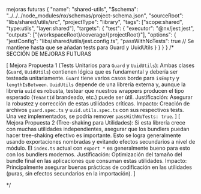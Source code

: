 mejoras futuras
{
  "name": "shared-utils",
  "$schema": "../../../node_modules/nx/schemas/project-schema.json",
  "sourceRoot": "libs/shared/utils/src",
  "projectType": "library",
  "tags": ["scope:shared", "type:utils", "layer:shared"],
  "targets": {
    "test": {
      "executor": "@nx/jest:jest",
      "outputs": ["{workspaceRoot}/coverage/{projectRoot}"],
      "options": {
        "jestConfig": "libs/shared/utils/jest.config.ts",
        "passWithNoTests": true // Se mantiene hasta que se añadan tests para Guard y UuidUtils
      }
    }
  }
}
/* SECCIÓN DE MEJORAS FUTURAS

[
  Mejora Propuesta 1 (Tests Unitarios para `Guard` y `UuidUtils`): Ambas clases (`Guard`, `UuidUtils`) contienen lógica que es fundamental y debería ser testeada unitariamente. `Guard` tiene varios casos borde para `isEmpty` y `lengthIsBetween`. `UuidUtils` depende de una librería externa y, aunque la librería `uuid` es robusta, testear que nuestros wrappers producen el tipo esperado (`TenantId` brandeado, etc.) puede ser útil.
  Justificación: Asegurar la robustez y corrección de estas utilidades críticas.
  Impacto: Creación de archivos `guard.spec.ts` y `uuid.utils.spec.ts` con sus respectivos tests. Una vez implementados, se podría remover `passWithNoTests: true`.
]
[
  Mejora Propuesta 2 (Tree-shaking para Utilidades): Si esta librería crece con muchas utilidades independientes, asegurar que los bundlers puedan hacer tree-shaking efectivo es importante. Esto se logra generalmente usando exportaciones nombradas y evitando efectos secundarios a nivel de módulo. El `index.ts` actual con `export *` es generalmente bueno para esto con los bundlers modernos.
  Justificación: Optimización del tamaño del bundle final en las aplicaciones que consuman estas utilidades.
  Impacto: Principalmente asegurar buenas prácticas de codificación en las utilidades (puras, sin efectos secundarios en la importación).
]

*/
